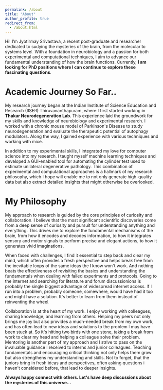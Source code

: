 ```yaml
---
permalink: /about
title: "About"
author_profile: true
redirect_from:
  - /about.html
---
```


Hi! I’m Jyotirmay Srivastava, a recent post-graduate and researcher dedicated to sudying the mysteries of the brain, from the molecular to systems level. With a foundation in neurobiology and a passion for both experimental and computational techniques, I aim to advance our fundamental understanding of how the brain functions. Currently, **I am looking for PhD positions where I can continue to explore these fascinating questions.**

Academic Journey So Far..
======
My research journey began at the Indian Institute of Science Education and Research (IISER) Thiruvananthapuram, where I first started working in **Thakur Neurodegeneration Lab**. This experience laid the groundwork for my skills and knowledge of neurobiology and experimental research. I worked with a chronic mouse model of Parkinson's Disease to study neurodegeneration and evaluate the therapeutic potential of autophagy modulators. Along the way, I gained experience with various techniques and working with mice.

In addition to my experimental skills, I integrated my love for computer science into my research. I taught myself machine learning techniques and developed a GUI-enabled tool for automating the cylinder test used to estimate unilateral degenerative pathology. This combination of experimental and computational approaches is a hallmark of my research philosophy, which I hope will enable me to not only generate high-quality data but also extract detailed insights that might otherwise be overlooked.

My Philosophy
======
My approach to research is guided by the core principles of curiosity and collaboration. I believe that the most significant scientific discoveries come from a deep sense of curiosity and pursuit for understanding anything and everything. This drives me to explore the fundamental mechanisms of the brain, from how it encodes and decodes information, to how it integrates sensory and motor signals to perform precise and elegant actions, to how it generates vivid imaginations.

When faced with challenges, I find it essential to step back and clear my mind, which often provides a fresh perspective and helps break free from the inevitable loops of the same ideas the I know won't work. And nothing beats the effectiveness of revisiting the basics and understanding the fundamentals when dealing with failed experiments and protocols. Going to the internet and searching for literature and forum discussionions is probably the single biggest advantage of widespread internet access. If I run into a problem, probably someone, somewhere, would have had it too and might have a solution. It's better to learn from them instead of reinventing the wheel.

Collaboration is at the heart of my work. I enjoy working with colleagues, sharing knowledge, and learning from others. Helping my peers not only brings me joy but also provides a much-needed break from my own work, and has often lead to new ideas and solutions to the problem I may have been stuck at. So it's hitting two birds with one stone, taking a break from work to clear my head and helping a colleague solve their problem. Mentoring is another part of my approach and I strive to pass on the invaluable guidance I received to interns and junior colleagues. Teaching fundamentals and encouraging critical thinking not only helps them grow but also strengthens my understanding and skills. Not to forget, that the juniors bring in fresh ideas and perspectives, often asking questions i haven't considered before, that lead to deeper insights.


**Always happy connect with others. Let's have deep discussions about the mysteries of this universe...**
